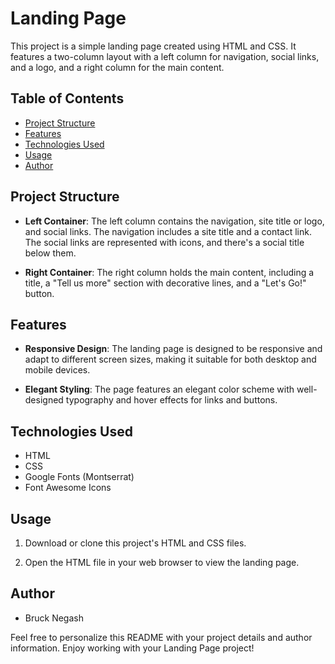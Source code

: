 # Landing Page

This project is a simple landing page created using HTML and CSS. It features a two-column layout with a left column for navigation, social links, and a logo, and a right column for the main content.

## Table of Contents

- [Project Structure](#project-structure)
- [Features](#features)
- [Technologies Used](#technologies-used)
- [Usage](#usage)
- [Author](#author)

## Project Structure

- **Left Container**: The left column contains the navigation, site title or logo, and social links. The navigation includes a site title and a contact link. The social links are represented with icons, and there's a social title below them.

- **Right Container**: The right column holds the main content, including a title, a "Tell us more" section with decorative lines, and a "Let's Go!" button.

## Features

- **Responsive Design**: The landing page is designed to be responsive and adapt to different screen sizes, making it suitable for both desktop and mobile devices.

- **Elegant Styling**: The page features an elegant color scheme with well-designed typography and hover effects for links and buttons.

## Technologies Used

- HTML
- CSS
- Google Fonts (Montserrat)
- Font Awesome Icons

## Usage

1. Download or clone this project's HTML and CSS files.

2. Open the HTML file in your web browser to view the landing page.

## Author

- Bruck Negash

Feel free to personalize this README with your project details and author information. Enjoy working with your Landing Page project!
